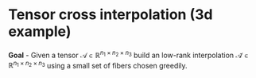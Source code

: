 # Tensor cross interpolation (3d example)

**Goal** - Given a tensor $\mathcal{A} \in \mathbb{R}^{n_1 \times n_2 \times n_3}$ build an low-rank interpolation $\mathcal{\tilde{A}} \in \mathbb{R}^{n_1 \times n_2 \times n_3}$ using a small set of fibers chosen greedily.



